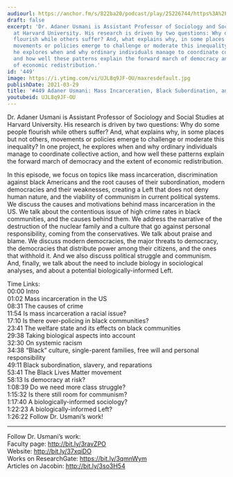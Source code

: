 ```yaml
---
audiourl: https://anchor.fm/s/822ba20/podcast/play/25226744/https%3A%2F%2Fd3ctxlq1ktw2nl.cloudfront.net%2Fstaging%2F2021-0-15%2F0ec92641-9a1d-0338-e19d-724a16781e91.m4a
draft: false
excerpt: 'Dr. Adaner Usmani is Assistant Professor of Sociology and Social Studies
  at Harvard University. His research is driven by two questions: Why do some people
  flourish while others suffer? And, what explains why, in some places but not others,
  movements or policies emerge to challenge or moderate this inequality? In one project,
  he explores when and why ordinary individuals manage to coordinate collective action,
  and how well these patterns explain the forward march of democracy and the extent
  of economic redistribution.'
id: '449'
image: https://i.ytimg.com/vi/UJL8q9JF-OU/maxresdefault.jpg
publishDate: 2021-03-29
title: '#449 Adaner Usmani: Mass Incarceration, Black Subordination, and Modern Democracies'
youtubeid: UJL8q9JF-OU
---
```

<div class="timelinks">

Dr. Adaner Usmani is Assistant Professor of Sociology and Social Studies at Harvard University. His research is driven by two questions: Why do some people flourish while others suffer? And, what explains why, in some places but not others, movements or policies emerge to challenge or moderate this inequality? In one project, he explores when and why ordinary individuals manage to coordinate collective action, and how well these patterns explain the forward march of democracy and the extent of economic redistribution.

In this episode, we focus on topics like mass incarceration, discrimination against black Americans and the root causes of their subordination, modern democracies and their weaknesses, creating a Left that does not deny human nature, and the viability of communism in current political systems. We discuss the causes and motivations behind mass incarceration in the US. We talk about the contentious issue of high crime rates in black communities, and the causes behind them. We address the narrative of the destruction of the nuclear family and a culture that go against personal responsibility, coming from the conservatives. We talk about praise and blame. We discuss modern democracies, the major threats to democracy, the democracies that distribute power among their citizens, and the ones that withhold it. And we also discuss political struggle and communism. And, finally, we talk about the need to include biology in sociological analyses, and about a potential biologically-informed Left.

Time Links:  
<time>00:00</time> Intro  
<time>01:02</time> Mass incarceration in the US  
<time>08:31</time> The causes of crime  
<time>11:54</time> Is mass incarceration a racial issue?  
<time>17:10</time> Is there over-policing in black communities?  
<time>23:41</time> The welfare state and its effects on black communities  
<time>29:38</time> Taking biological aspects into account  
<time>32:30</time> On systemic racism  
<time>34:38</time> “Black” culture, single-parent families, free will and personal responsibility  
<time>49:11</time> Black subordination, slavery, and reparations  
<time>53:41</time> The Black Lives Matter movement  
<time>58:13</time> Is democracy at risk?  
<time>1:08:39</time> Do we need more class struggle?  
<time>1:15:32</time> Is there still room for communism?  
<time>1:17:40</time> A biologically-informed sociology?  
<time>1:22:23</time> A biologically-informed Left?  
<time>1:26:22</time> Follow Dr. Usmani’s work!

---

Follow Dr. Usmani’s work:  
Faculty page: http://bit.ly/3ravZPO  
Website: http://bit.ly/37xqiDO  
Works on ResearchGate: https://bit.ly/3qmnWym  
Articles on Jacobin: http://bit.ly/3so3H54
</div>

